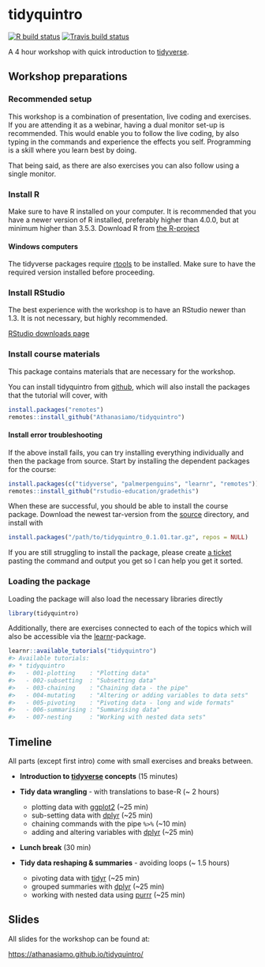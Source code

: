 
<!-- README.md is generated from README.Rmd. Please edit that file -->

# tidyquintro

<!-- badges: start -->

[![R build
status](https://github.com/Athanasiamo/tidyquintro/workflows/R-CMD-check/badge.svg)](https://github.com/Athanasiamo/tidyquintro/actions)
[![Travis build
status](https://travis-ci.com/Athanasiamo/tidyquintro.svg?branch=master)](https://travis-ci.com/Athanasiamo/tidyquintro)
<!-- badges: end -->

A 4 hour workshop with quick introduction to
[tidyverse](https://www.tidyverse.org/).

## Workshop preparations

### Recommended setup

This workshop is a combination of presentation, live coding and
exercises. If you are attending it as a webinar, having a dual monitor
set-up is recommended. This would enable you to follow the live coding,
by also typing in the commands and experience the effects you self.
Programming is a skill where you learn best by doing.

That being said, as there are also exercises you can also follow using a
single monitor.

### Install R

Make sure to have R installed on your computer. It is recommended that
you have a newer version of R installed, preferably higher than 4.0.0,
but at minimum higher than 3.5.3. Download R from [the
R-project](https://www.r-project.org/)

#### Windows computers

The tidyverse packages require
[rtools](https://cran.r-project.org/bin/windows/Rtools/) to be
installed. Make sure to have the required version installed before
proceeding.

### Install RStudio

The best experience with the workshop is to have an RStudio newer than
1.3. It is not necessary, but highly recommended.

[RStudio downloads
page](https://rstudio.com/products/rstudio/download/#download)

### Install course materials

This package contains materials that are necessary for the workshop.

You can install tidyquintro from
[github](https://github.com/Athanasiamo/tidyquintro), which will also
install the packages that the tutorial will cover, with

``` r
install.packages("remotes")
remotes::install_github("Athanasiamo/tidyquintro")
```

#### Install error troubleshooting

If the above install fails, you can try installing everything
individually and then the package from source. Start by installing the
dependent packages for the course:

``` r
install.packages(c("tidyverse", "palmerpenguins", "learnr", "remotes"))
remotes::install_github("rstudio-education/gradethis")
```

When these are successful, you should be able to install the course
package. Download the newest tar-version from the [source](source/)
directory, and install with

``` r
install.packages("/path/to/tidyquintro_0.1.01.tar.gz", repos = NULL)
```

If you are still struggling to install the package, please create [a
ticket](https://github.com/Athanasiamo/tidyquintro/issues) pasting the
command and output you get so I can help you get it sorted.

### Loading the package

Loading the package will also load the necessary libraries directly

``` r
library(tidyquintro)
```

Additionally, there are exercises connected to each of the topics which
will also be accessible via the
[learnr](https://rstudio.github.io/learnr/)-package.

``` r
learnr::available_tutorials("tidyquintro")
#> Available tutorials:
#> * tidyquintro
#>   - 001-plotting    : "Plotting data"
#>   - 002-subsetting  : "Subsetting data"
#>   - 003-chaining    : "Chaining data - the pipe"
#>   - 004-mutating    : "Altering or adding variables to data sets"
#>   - 005-pivoting    : "Pivoting data - long and wide formats"
#>   - 006-summarising : "Summarising data"
#>   - 007-nesting     : "Working with nested data sets"
```

## Timeline

All parts (except first intro) come with small exercises and breaks
between.

  - **Introduction to [tidyverse](https://www.tidyverse.org/) concepts**
    (15 minutes)

  - **Tidy data wrangling** - with translations to base-R (\~ 2 hours)
    
      - plotting data with [ggplot2](https://ggplot2.tidyverse.org/)
        (\~25 min)
      - sub-setting data with [dplyr](https://dplyr.tidyverse.org/)
        (\~25 min)  
      - chaining commands with the pipe `%>%` (\~10 min)  
      - adding and altering variables with
        [dplyr](https://dplyr.tidyverse.org/) (\~25 min)

  - **Lunch break** (30 min)

  - **Tidy data reshaping & summaries** - avoiding loops (\~ 1.5 hours)
    
      - pivoting data with [tidyr](https://tidyr.tidyverse.org/) (\~25
        min)
      - grouped summaries with [dplyr](https://dplyr.tidyverse.org/)
        (\~25 min)  
      - working with nested data using
        [purrr](https://purrr.tidyverse.org/) (\~25 min)

## Slides

All slides for the workshop can be found at:

<https://athanasiamo.github.io/tidyquintro/>
